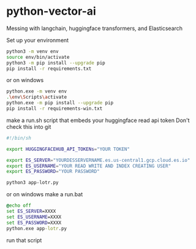 # python-vector-ai
Messing with langchain, huggingface transformers, and Elasticsearch

Set up your environment

```sh
python3 -m venv env
source env/bin/activate
python3 -m pip install --upgrade pip
pip install -r requirements.txt
```

or on windows
```sh
python.exe -m venv env
.\env\Scripts\activate
python.exe -m pip install --upgrade pip
pip install -r requirements-win.txt
```


make a run.sh script that embeds your huggingface read api token
Don't check this into git

```sh
#!/bin/sh

export HUGGINGFACEHUB_API_TOKENs="YOUR TOKEN"

export ES_SERVER="YOURDESSERVERNAME.es.us-central1.gcp.cloud.es.io"
export ES_USERNAME="YOUR READ WRITE AND INDEX CREATING USER"
export ES_PASSWORD="YOUR PASSWORD"

python3 app-lotr.py
```

or on windows make a run.bat
```bat
@echo off
set ES_SERVER=XXXX
set ES_USERNAME=XXXX
set ES_PASSWORD=XXXX
python.exe app-lotr.py

```



run that script